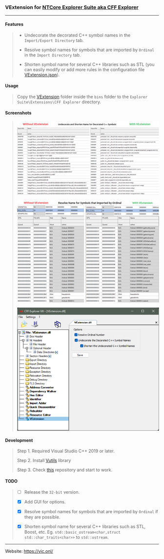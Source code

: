 ### VExtension for [NTCore Explorer Suite aka CFF Explorer](https://ntcore.com/?page_id=388)

_ _ _

#### Features

> * Undecorate the decorated C++ symbol names in the `Import/Export Directory` tab.
> 
> * Resolve symbol names for symbols that are imported by `Ordinal` in the `Import Directory` tab.
> 
> * Shorten symbol name for several C++ libraries such as STL (you can easily modify or add more rules in the configuration file [VExtension.json](bins/VExtension/VExtension.json)).

#### Usage

> Copy the [VExtension](bins/VExtension/) folder inside the `bins` folder to the `Explorer Suite\Extensions\CFF Explorer` directory.

#### Screenshots

> ![](screenshots/undecorate-shorten-name.png?)
> 
> ![](screenshots/resolve-ordinal.png?)
> 
> ![](screenshots/options.png?)

#### Development

> Step 1. Required Visual Studio C++ 2019 or later.
> 
> Step 2. Install [Vutils](https://github.com/vic4key/Vutils.git) library
> 
> Step 3. Check [this](https://github.com/vic4key/CFF_VExtension.git) repository and start to work.

#### TODO

> - [ ] Release the `32-bit` version.
> 
> - [x] Add GUI for options.
> 
> - [x] Resolve symbol names for symbols that are imported by `Ordinal` if they are possible.
> 
> - [x] Shorten symbol name for several C++ libraries such as STL, Boost, etc. Eg. `std::basic_ostream<char,struct std::char_traits<char>>` to `std::ostream`.

_ _ _

Website: https://vic.onl/
